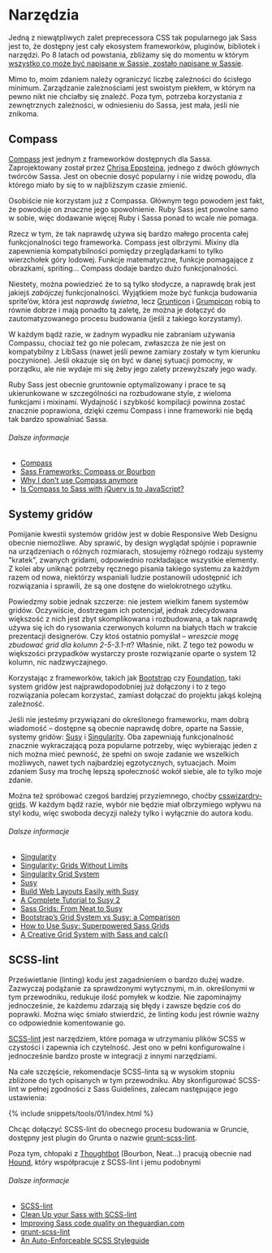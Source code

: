 
# Narzędzia

Jedną z niewątpliwych zalet preprecessora CSS tak popularnego jak Sass jest to, że dostępny jest cały ekosystem frameworków, pluginów, bibliotek i narzędzi. Po 8 latach od powstania, zbliżamy się do momentu w którym [wszystko co może być napisane w Sassie, zostało napisane w Sassie](http://hugogiraudel.com/2014/10/27/rethinking-atwoods-law/).

Mimo to, moim zdaniem należy ograniczyć liczbę zależności do ścisłego minimum. Zarządzanie zależnościami jest swoistym piekłem, w którym na pewno nikt nie chciałby się znaleźć. Poza tym, potrzeba korzystania z zewnętrznych zależności, w odniesieniu do Sassa, jest mała, jeśli nie znikoma.

## Compass

[Compass](http://compass-style.org/) jest jednym z frameworków dostępnych dla Sassa. Zaprojektowany został przez [Chrisa Eppsteina](https://twitter.com/chriseppstein), jednego z dwóch głównych twórców Sassa. Jest on obecnie dosyć popularny i nie widzę powodu, dla którego miało by się to w najbliższym czasie zmienić.

Osobiście nie korzystam już z Compassa. Głównym tego powodem jest fakt, że powoduje on znaczne jego spowolnienie. Ruby Sass jest powolne samo w sobie, więc dodawanie więcej Ruby i Sassa ponad to wcale nie pomaga.

Rzecz w tym, że tak naprawdę używa się bardzo małego procenta całej funkcjonalności tego frameworka. Compass jest olbrzymi. Mixiny dla zapewnienia kompatybilności pomiędzy przeglądarkami to tylko wierzchołek góry lodowej. Funkcje matematyczne, funkcje pomagające z obrazkami, spriting... Compass dodaje bardzo dużo funkcjonalności.

Niestety, można powiedzieć że to są tylko słodycze, a naprawdę brak jest jakiejś *zabójczej* funkcjonalności. Wyjątkiem może być funkcja budowania sprite’ów, która jest *naprawdę świetna*, lecz [Grunticon](https://github.com/filamentgroup/grunticon) i [Grumpicon](http://grumpicon.com/) robią to równie dobrze i mają ponadto tą zaletę, że można je dołączyć do zautomatyzowanego procesu budowania (jeśli z takiego korzystamy).

W każdym bądź razie, w żadnym wypadku nie zabraniam używania Compassu, chociaż też go nie polecam, zwłaszcza że nie jest on kompatybilny z LibSass (nawet jeśli pewne zamiary zostały w tym kierunku poczynione). Jeśli okazuje się on być w danej sytuacji pomocny, w porządku, ale nie wydaje mi się żeby jego zalety przewyższały jego wady.

<div class="note">
  <p>Ruby Sass jest obecnie gruntownie optymalizowany i prace te są ukierunkowane w szczególności na rozbudowane style, z wieloma funkcjami i mixinami. Wydajność i szybkość kompilacji powinna zostać znacznie poprawiona, dzięki czemu Compass i inne frameworki nie będą tak bardzo spowalniać Sassa.</p>
</div>

###### Dalsze informacje

* [Compass](http://compass-style.org/)
* [Sass Frameworks: Compass or Bourbon](http://www.sitepoint.com/compass-or-bourbon-sass-frameworks/)
* [Why I don't use Compass anymore](http://www.sitepoint.com/dont-use-compass-anymore/)
* [Is Compass to Sass with jQuery is to JavaScript?](http://www.sitepoint.com/compass-sass-jquery-javascript/)

## Systemy gridów

Pomijanie kwestii systemów gridów jest w dobie Responsive Web Designu obecnie niemożliwe. Aby sprawić, by design wyglądał spójnie i poprawnie na urządzeniach o różnych rozmiarach, stosujemy różnego rodzaju systemy "kratek", zwanych gridami, odpowiednio rozkładające wszystkie elementy. Z kolei aby uniknąć potrzeby ręcznego pisania takiego systemu za każdym razem od nowa, niektórzy wspaniali ludzie postanowili udostępnić ich rozwiązania i sprawili, że są one dostęne do wielokrotnego użytku.

Powiedzmy sobie jednak szczerze: nie jestem wielkim fanem systemów gridów. Oczywiście, dostrzegam ich potencjał, jednak zdecydowana większość z nich jest zbyt skomplikowana i rozbudowana, a tak naprawdę używa się ich do rysowania czerwonych kolumn na białych tłach w trakcie prezentacji designerów. Czy ktoś ostatnio pomyślał – *wreszcie mogę zbudować grid dla kolumn 2-5-3.1-π*? Właśnie, nikt. Z tego też powodu w większości przypadków wystarczy proste rozwiązanie oparte o system 12 kolumn, nic nadzwyczajnego.

Korzystając z frameworków, takich jak [Bootstrap](http://getbootstrap.com/) czy [Foundation](http://foundation.zurb.com/), taki system gridów jest najprawdopodobniej już dołączony i to z tego rozwiązania polecam korzystać, zamiast dołączać do projektu jakąś kolejną zależność.

Jeśli nie jesteśmy przywiązani do określonego frameworku, mam dobrą wiadomość – dostępne są obecnie naprawdę dobre, oparte na Sassie, systemy gridów: [Susy](http://susy.oddbird.net/) i [Singularity](http://singularity.gs/). Oba zapewniają funkcjonalność znacznie wykraczającą poza popularne potrzeby, więc wybierając jeden z nich można mieć pewność, że spełni on swoje zadanie we wszelkich możliwych, nawet tych najbardziej egzotycznych, sytuacjach. Moim zdaniem Susy ma trochę lepszą społeczność wokół siebie, ale to tylko moje zdanie.

Można też spróbować czegoś bardziej przyziemnego, choćby [csswizardry-grids](https://github.com/csswizardry/csswizardry-grids). W każdym bądź razie, wybór nie będzie miał olbrzymiego wpływu na styl kodu, więc swoboda decyzji należy tylko i wyłącznie do autora kodu.

###### Dalsze informacje

* [Singularity](http://singularity.gs/)
* [Singularity: Grids Without Limits](http://fourword.fourkitchens.com/article/singularity-grids-without-limits)
* [Singularity Grid System](http://www.mediacurrent.com/blog/singularity-grid-system)
* [Susy](http://susy.oddbird.net/)
* [Build Web Layouts Easily with Susy](http://css-tricks.com/build-web-layouts-easily-susy/)
* [A Complete Tutorial to Susy 2](http://www.zell-weekeat.com/susy2-tutorial/)
* [Sass Grids: From Neat to Susy](http://www.sitepoint.com/sass-grids-neat-susy/)
* [Bootstrap’s Grid System vs Susy: a Comparison](http://www.sitepoint.com/bootstraps-grid-system-vs-susy-comparison/)
* [How to Use Susy: Superpowered Sass Grids](http://webdesign.tutsplus.com/tutorials/how-to-use-susy-superpowered-sass-grids--cms-22744)
* [A Creative Grid System with Sass and calc()](http://www.sitepoint.com/creative-grid-system-sass-calc/)

## SCSS-lint

Prześwietlanie (linting) kodu jest zagadnieniem o bardzo dużej wadze. Zazwyczaj podążanie za sprawdzonymi wytycznymi, m.in. określonymi w tym przewodniku, redukuje ilość pomyłek w kodzie. Nie zapominajmy jednocześnie, że każdemu zdarzają się błędy i zawsze będzie coś do poprawki. Można więc śmiało stwierdzić, że linting kodu jest równie ważny co odpowiednie komentowanie go.

[SCSS-lint](https://github.com/causes/scss-lint) jest narzędziem, które pomaga w utrzymaniu plików SCSS w czystości i zapewnia ich czytelność. Jest ono w pełni konfigurowalne i jednocześnie bardzo proste w integracji z innymi narzędziami.

Na całe szczęście, rekomendacje SCSS-linta są w wysokim stopniu zbliżone do tych opisanych w tym przewodniku. Aby skonfigurować SCSS-lint w pełnej zgodności z Sass Guidelines, zalecam następujące jego ustawienia:

{% include snippets/tools/01/index.html %}

<div class="note">
  <p>Chcąc dołączyć SCSS-lint do obecnego procesu budowania w Gruncie, dostępny jest plugin do Grunta o nazwie <a href="https://github.com/ahmednuaman/grunt-scss-lint">grunt-scss-lint</a>.</p>
  <p>Poza tym, chłopaki z <a href="http://thoughtbot.com/">Thoughtbot</a> (Bourbon, Neat...) pracują obecnie nad <a href="https://houndci.com/">Hound</a>, który współpracuje z SCSS-lint i jemu podobnymi</p>
</div>

###### Dalsze informacje

* [SCSS-lint](https://github.com/causes/scss-lint)
* [Clean Up your Sass with SCSS-lint](http://blog.martinhujer.cz/clean-up-your-sass-with-scss-lint/)
* [Improving Sass code quality on theguardian.com](http://www.theguardian.com/info/developer-blog/2014/may/13/improving-sass-code-quality-on-theguardiancom)
* [grunt-scss-lint](https://github.com/ahmednuaman/grunt-scss-lint)
* [An Auto-Enforceable SCSS Styleguide](http://davidtheclark.com/scss-lint-styleguide/)
